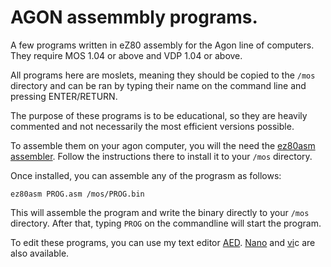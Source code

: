 AGON assemmbly programs.
========================

A few programs written in eZ80 assembly for the Agon line of computers. They require MOS 1.04 or above and VDP 1.04 or
above.

All programs here are moslets, meaning they should be copied to the `/mos` directory and can be ran by typing their name
on the command line and pressing ENTER/RETURN.

The purpose of these programs is to be educational, so they are heavily commented and not necessarily the most efficient
versions possible.

To assemble them on your agon computer, you will the need the [ez80asm assembler](https://github.com/envenomator/agon-ez80asm).
Follow the instructions there to install it to your `/mos` directory.

Once installed, you can assemble any of the  prograsm as follows:

```
ez80asm PROG.asm /mos/PROG.bin
```

This will assemble the program and write the binary directly to your `/mos` directory. After that, typing `PROG` on the
commandline will start the program.

To edit these programs, you can use my text editor [AED](https://github.com/avalonbits/aed).
[Nano](https://github.com/lennart-benschop/agon-utilities/tree/main/Nano/Release) and
[vi](https://github.com/tomm/toms-agon-experiments/tree/main/vi/bin)c are also available.
